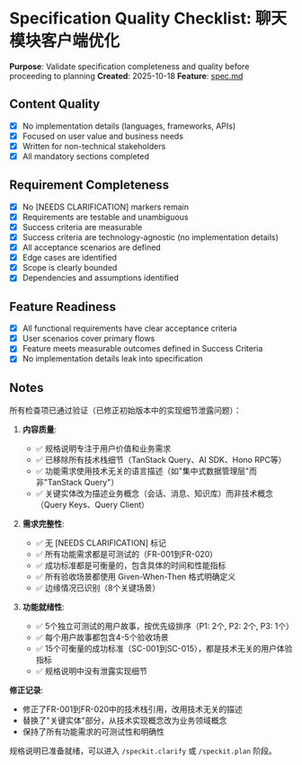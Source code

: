 # Specification Quality Checklist: 聊天模块客户端优化

**Purpose**: Validate specification completeness and quality before proceeding to planning
**Created**: 2025-10-18
**Feature**: [spec.md](../spec.md)

## Content Quality

- [x] No implementation details (languages, frameworks, APIs)
- [x] Focused on user value and business needs
- [x] Written for non-technical stakeholders
- [x] All mandatory sections completed

## Requirement Completeness

- [x] No [NEEDS CLARIFICATION] markers remain
- [x] Requirements are testable and unambiguous
- [x] Success criteria are measurable
- [x] Success criteria are technology-agnostic (no implementation details)
- [x] All acceptance scenarios are defined
- [x] Edge cases are identified
- [x] Scope is clearly bounded
- [x] Dependencies and assumptions identified

## Feature Readiness

- [x] All functional requirements have clear acceptance criteria
- [x] User scenarios cover primary flows
- [x] Feature meets measurable outcomes defined in Success Criteria
- [x] No implementation details leak into specification

## Notes

所有检查项已通过验证（已修正初始版本中的实现细节泄露问题）：

1. **内容质量**:
   - ✅ 规格说明专注于用户价值和业务需求
   - ✅ 已移除所有技术栈细节（TanStack Query、AI SDK、Hono RPC等）
   - ✅ 功能需求使用技术无关的语言描述（如"集中式数据管理层"而非"TanStack Query"）
   - ✅ 关键实体改为描述业务概念（会话、消息、知识库）而非技术概念（Query Keys、Query Client）

2. **需求完整性**:
   - ✅ 无 [NEEDS CLARIFICATION] 标记
   - ✅ 所有功能需求都是可测试的（FR-001到FR-020）
   - ✅ 成功标准都是可衡量的，包含具体的时间和性能指标
   - ✅ 所有验收场景都使用 Given-When-Then 格式明确定义
   - ✅ 边缘情况已识别（8个关键场景）

3. **功能就绪性**:
   - ✅ 5个独立可测试的用户故事，按优先级排序（P1: 2个, P2: 2个, P3: 1个）
   - ✅ 每个用户故事都包含4-5个验收场景
   - ✅ 15个可衡量的成功标准（SC-001到SC-015），都是技术无关的用户体验指标
   - ✅ 规格说明中没有泄露实现细节

**修正记录**:
- 修正了FR-001到FR-020中的技术栈引用，改用技术无关的描述
- 替换了"关键实体"部分，从技术实现概念改为业务领域概念
- 保持了所有功能需求的可测试性和明确性

规格说明已准备就绪，可以进入 `/speckit.clarify` 或 `/speckit.plan` 阶段。
